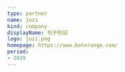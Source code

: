 ```yaml
---
type: partner
name: juzi
kind: company
displayName: 句子秒回
logo: juzi.png
homepage: https://www.botorange.com/
period:
- 2019
---
```

